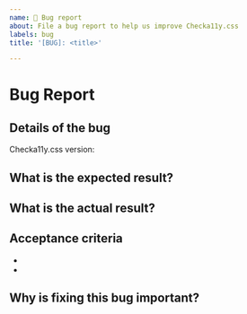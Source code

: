 ```yaml
---
name: 🐞 Bug report
about: File a bug report to help us improve Checka11y.css
labels: bug
title: '[BUG]: <title>'

---
```


<!--
  🧡 Thank you for your time to make Checka11y.css better with your feedback.

  👍 A properly detailed bug report can save a lot of time and help to fix issues as soon as possible.

  A bug could be:
  - An incorrectly implemented a11y feature
  - Syntax error
  - Wrong CSS used
  - Other (if you think you've found a different type of bug, please still raise it and we will review)
-->
# Bug Report

## Details of the bug
<!--
  Provide as much detail as you can about this bug.
  Provide screenshots if applicable.
-->
Checka11y.css version:

## What is the expected result?


## What is the actual result?

## Acceptance criteria
<!--
  Provide a bullet-pointed list of acceptance criteria.
-->
- 
- 

## Why is fixing this bug important?
<!--
  This helps us decide the priority order of issues.
-->
